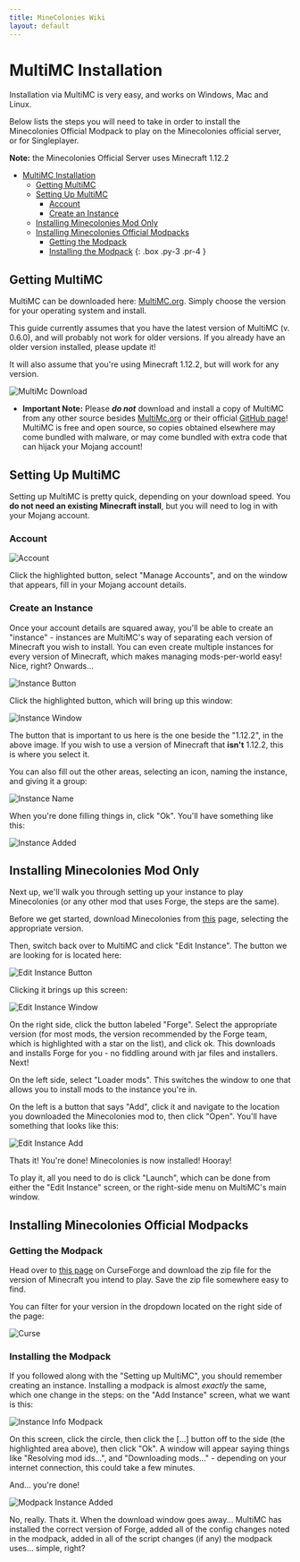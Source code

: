 ```yaml
---
title: MineColonies Wiki
layout: default
---
```

# MultiMC Installation

Installation via MultiMC is very easy, and works on Windows, Mac and Linux.

Below lists the steps you will need to take in order to install the Minecolonies Official Modpack to play on the Minecolonies official server, or for Singleplayer.

**Note:** the Minecolonies Official Server uses Minecraft 1.12.2

- [MultiMC Installation](#multimc-installation)
    - [Getting MultiMC](#getting-multimc)
    - [Setting Up MultiMC](#setting-up-multimc)
        - [Account](#account)
        - [Create an Instance](#create-an-instance)
    - [Installing Minecolonies Mod Only](#installing-minecolonies-mod-only)
    - [Installing Minecolonies Official Modpacks](#installing-minecolonies-official-modpacks)
        - [Getting the Modpack](#getting-the-modpack)
        - [Installing the Modpack](#installing-the-modpack)
{: .box .py-3 .pr-4 }

## Getting MultiMC

MultiMC can be downloaded here: [MultiMC.org](https://multimc.org/#Download). Simply choose the version for your operating system and install.

This guide currently assumes that you have the latest version of MultiMC (v. 0.6.0), and will probably not work for older versions. If you already have an older version installed, please update it!

It will also assume that you're using Minecraft 1.12.2, but will work for any version.

![MultiMc Download](../../assets/images/installation/multimc-download.png)

- **Important Note:** Please ***do not*** download and install a copy of MultiMC from any other source besides [MultiMc.org](https://multimc.org) or their official [GitHub page](https://github.com/MultiMC/MultiMC5/)! MultiMC is free and open source, so copies obtained elsewhere may come bundled with malware, or may come bundled with extra code that can hijack your Mojang account!


## Setting Up MultiMC

Setting up MultiMC is pretty quick, depending on your download speed. You **do not need an existing Minecraft install**, but you will need to log in with your Mojang account.

### Account

![Account](../../assets/images/installation/multimc-account.png)

Click the highlighted button, select "Manage Accounts", and on the window that appears, fill in your Mojang account details.

### Create an Instance

Once your account details are squared away, you'll be able to create an "instance" - instances are MultiMC's way of separating each version of Minecraft you wish to install. You can even create multiple instances for every version of Minecraft, which makes managing mods-per-world easy! Nice, right? Onwards...

![Instance Button](../../assets/images/installation/multimc-instance1.png)

Click the highlighted button, which will bring up this window:

![Instance Window](../../assets/images/installation/multimc-instance2.png)

The button that is important to us here is the one beside the "1.12.2", in the above image. If you wish to use a version of Minecraft that **isn't** 1.12.2, this is where you select it.

You can also fill out the other areas, selecting an icon, naming the instance, and giving it a group:

![Instance Name](../../assets/images/installation/multimc-instance3.png)

When you're done filling things in, click "Ok". You'll have something like this:

![Instance Added](../../assets/images/installation/multimc-instance4.png)

## Installing Minecolonies Mod Only

Next up, we'll walk you through setting up your instance to play Minecolonies (or any other mod that uses Forge, the steps are the same).

Before we get started, download Minecolonies from [this](https://minecraft.curseforge.com/projects/minecolonies) page, selecting the appropriate version.

Then, switch back over to MultiMC and click "Edit Instance". The button we are looking for is located here:

![Edit Instance Button](../../assets/images/installation/multimc-edit1.png)

Clicking it brings up this screen:

![Edit Instance Window](../../assets/images/installation/multimc-edit2.png)

On the right side, click the button labeled "Forge". Select the appropriate version (for most mods, the version recommended by the Forge team, which is highlighted with a star on the list), and click ok. This downloads and installs Forge for you - no fiddling around with jar files and installers. Next!

On the left side, select "Loader mods". This switches the window to one that allows you to install mods to the instance you're in.

On the left is a button that says "Add", click it and navigate to the location you downloaded the Minecolonies mod to, then click "Open". You'll have something that looks like this:

![Edit Instance Add](../../assets/images/installation/multimc-edit3.png)

Thats it! You're done! Minecolonies is now installed! Hooray!

To play it, all you need to do is click "Launch", which can be done from either the "Edit Instance" screen, or the right-side menu on MultiMC's main window.

## Installing Minecolonies Official Modpacks ##

### Getting the Modpack ###

Head over to [this page](https://minecraft.curseforge.com/projects/minecolonies-testpack/files) on CurseForge and download the zip file for the version of Minecraft you intend to play. Save the zip file somewhere easy to find.

You can filter for your version in the dropdown located on the right side of the page:

![Curse](../../assets/images/installation/multimc-curse.png)

### Installing the Modpack ###

If you followed along with the "Setting up MultiMC", you should remember creating an instance. Installing a modpack is almost *exactly* the same, which one change in the steps: on the "Add Instance" screen, what we want is this:

![Instance Info Modpack](../../assets/images/installation/multimc-modpack1.png)

On this screen, click the circle, then click the [...] button off to the side (the highlighted area above), then click "Ok". A window will appear saying things like "Resolving mod ids...", and "Downloading mods..." - depending on your internet connection, this could take a few minutes.

And... you're done!

![Modpack Instance Added](../../assets/images/installation/multimc-modpack2.png)

No, really. Thats it. When the download window goes away... MultiMC has installed the correct version of Forge, added all of the config changes noted in the modpack, added in all of the script changes (if any) the modpack uses... simple, right?
